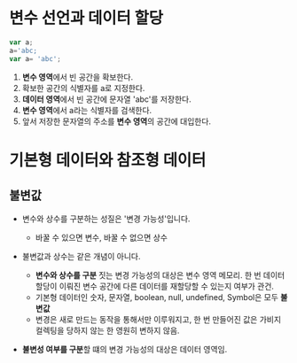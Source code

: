 # 변수 선언과 데이터 할당
``` js
var a;
a='abc;
var a= 'abc';
```
1. **변수 영역**에서 빈 공간을 확보한다.
2. 확보한 공간의 식별자를 a로 지정한다.
3. **데이터 영역**에서 빈 공간에 문자열 'abc'를 저장한다.
4. **변수 영역**에서 a라는 식별자를 검색한다.
5. 앞서 저장한 문자열의 주소를 **변수 영역**의 공간에 대입한다.


# 기본형 데이터와 참조형 데이터
## 불변값
- 변수와 상수를 구분하는 성질은 '변경 가능성'입니다.
    - 바꿀 수 있으면 변수, 바꿀 수 없으면 상수

- 불변값과 상수는 같은 개념이 아니다.
    - **변수와 상수를 구분** 짓는 변경 가능성의 대상은 변수 영역 메모리. 한 번 데이터 할당이 이뤄진 변수 공간에 다른 데이터를 재할당할 수 있는지 여부가 관건.
    - 기본형 데이터인 숫자, 문자열, boolean, null, undefined, Symbol은 모두 **불변값**
    - 변경은 새로 만드는 동작을 통해서만 이루워지고, 한 번 만들어진 값은 가비지 컬렉팅을 당하지 않는 한 영원히 변하지 않음.

- **불변성 여부를 구분**할 떄의 변경 가능성의 대상은 데이터 영역임.